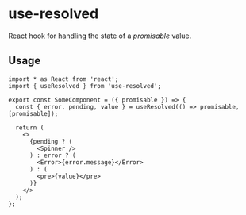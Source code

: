 # use-resolved

React hook for handling the state of a _promisable_ value.

## Usage

```tsx
import * as React from 'react';
import { useResolved } from 'use-resolved';

export const SomeComponent = ({ promisable }) => {
  const { error, pending, value } = useResolved(() => promisable, [promisable]);

  return (
    <>
      {pending ? (
        <Spinner />
      ) : error ? (
        <Error>{error.message}</Error>
      ) : (
        <pre>{value}</pre>
      )}
    </>
  );
};
```
